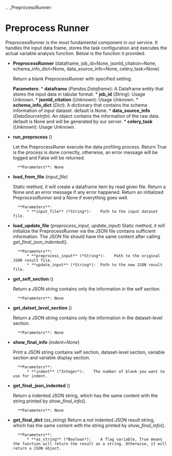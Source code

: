 .. _PreprocessRunner:

Preprocess Runner
=================

PreprocessRunner is the most fundamental component in our service. It handles the input data frame, stores the task configuration
and executes the actual variable analysis function. Below is the function it provided.

* **PreprocessRunner** (dataframe, job_id=None, jsonld_citation=None, schema_info_dict=None, data_source_info=None, celery_task=None)

    Return a blank PreprocessRunner with specified setting.

    **Parameters**:
        * **dataframe** (*Pandas.Dataframe*):    A Dataframe entity that stores the input data in tabular format.
        * **job_id** (*String*):  Usage Unknown.
        * **jsonld_citation** (*Unknown*): Usage Unknown.
        * **schema_info_dict** (*Dict*): A dictionary that contains the schema information of input dataset. default is None.
        * **data_source_info** (*DataSourceInfo*): An object contains the information of the raw data. default is None and will be generated by our server.
        * **celery_task** (*Unknown*): Usage Unknown.

* **run_preprocess** ()

    Let the PreprocessRuner execute the data profiling process. Return True is the process is done correctly, otherwise, an error message will be logged and False will be returned.

        **Parameters**: None

* **load_from_file** (*input_file*)

    Static method, it will create a dataframe item by read given file. Return a None and an error message if any error happened. Return an initialized *PreprocessRunner* and a None if everything goes well.

        **Parameters**:
            * **input_file** (*String*):    Path to the input dataset file.

* **load_update_file** (*preprocess_input, update_input*)
    Static method, it will initialize the PreprocessRunner via the JSON file contains sufficient information. The JSON file should have the same content after calling *get_final_json_indented*().

        **Parameters**:
            * **preprocess_input** (*String*):    Path to the original JSON result file.
            * **update_input** (*String*):  Path to the new JSON result file.

* **get_self_section** ()

    Return a JSON string contains only the information in the self section.

        **Parameters**: None

* **get_datset_level_section** ()

    Return a JSON string contains only the information in the dataset-level section.

        **Parameters**: None

* **show_final_info** (*indent=None*)

    Print a JSON string contains self section, dataset-level section, variable section and variable display section.

        **Parameters**:
            * **indent** (*Integer*):    The number of blank you want to use for indent.

* **get_final_json_indented** ()

    Return a indented JSON string, which has the same content with the string printed by *show_final_info*().

        **Parameters**: None

* **get_final_dict** (*as_string*)
    Return a not indented JSON result string, which has the same content with the string printed by *show_final_info*().

        **Parameters**:
            * **as_string** (*Boolean*):    A flag variable, True means the function will return the result as a string. Otherwise, it will return a JSON object.
